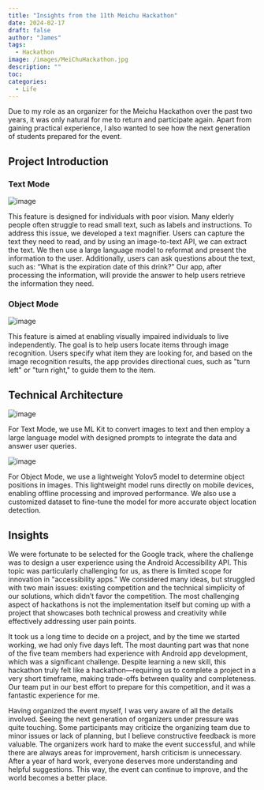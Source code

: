 ```yaml
---
title: "Insights from the 11th Meichu Hackathon"
date: 2024-02-17
draft: false
author: "James"
tags:
  - Hackathon
image: /images/MeiChuHackathon.jpg
description: ""
toc: 
categories:
  - Life
---
```


Due to my role as an organizer for the Meichu Hackathon over the past two years, it was only natural for me to return and participate again. Apart from gaining practical experience, I also wanted to see how the next generation of students prepared for the event.

## **Project Introduction**

### **Text Mode**

![image](/images/posts/11th-meichu-hackathon/text-mode-introduction.png)

This feature is designed for individuals with poor vision. Many elderly people often struggle to read small text, such as labels and instructions. To address this issue, we developed a text magnifier. Users can capture the text they need to read, and by using an image-to-text API, we can extract the text. We then use a large language model to reformat and present the information to the user. Additionally, users can ask questions about the text, such as: “What is the expiration date of this drink?” Our app, after processing the information, will provide the answer to help users retrieve the information they need.

### **Object Mode**

![image](/images/posts/11th-meichu-hackathon/object-mode-introduction.png)

This feature is aimed at enabling visually impaired individuals to live independently. The goal is to help users locate items through image recognition. Users specify what item they are looking for, and based on the image recognition results, the app provides directional cues, such as "turn left" or "turn right," to guide them to the item.

## **Technical Architecture**

![image](/images/posts/11th-meichu-hackathon/text-mode-technique.png)

For Text Mode, we use ML Kit to convert images to text and then employ a large language model with designed prompts to integrate the data and answer user queries.

![image](/images/posts/11th-meichu-hackathon/object-mode-technique.png)

For Object Mode, we use a lightweight Yolov5 model to determine object positions in images. This lightweight model runs directly on mobile devices, enabling offline processing and improved performance. We also use a customized dataset to fine-tune the model for more accurate object location detection.

## **Insights**

We were fortunate to be selected for the Google track, where the challenge was to design a user experience using the Android Accessibility API. This topic was particularly challenging for us, as there is limited scope for innovation in "accessibility apps." We considered many ideas, but struggled with two main issues: existing competition and the technical simplicity of our solutions, which didn’t favor the competition. The most challenging aspect of hackathons is not the implementation itself but coming up with a project that showcases both technical prowess and creativity while effectively addressing user pain points.

It took us a long time to decide on a project, and by the time we started working, we had only five days left. The most daunting part was that none of the five team members had experience with Android app development, which was a significant challenge. Despite learning a new skill, this hackathon truly felt like a hackathon—requiring us to complete a project in a very short timeframe, making trade-offs between quality and completeness. Our team put in our best effort to prepare for this competition, and it was a fantastic experience for me.

Having organized the event myself, I was very aware of all the details involved. Seeing the next generation of organizers under pressure was quite touching. Some participants may criticize the organizing team due to minor issues or lack of planning, but I believe constructive feedback is more valuable. The organizers work hard to make the event successful, and while there are always areas for improvement, harsh criticism is unnecessary. After a year of hard work, everyone deserves more understanding and helpful suggestions. This way, the event can continue to improve, and the world becomes a better place.



